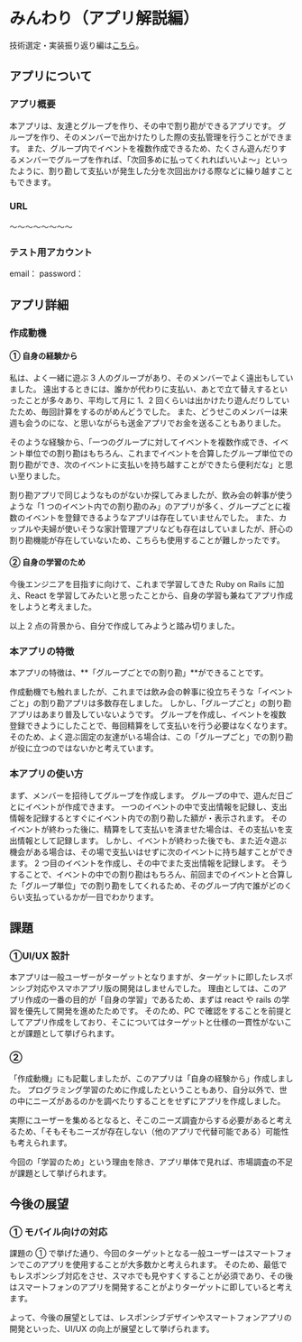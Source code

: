 # みんわり（アプリ解説編）

技術選定・実装振り返り編は[こちら](https://github.com/mizuki0201/minwari-backend)。

## アプリについて

### アプリ概要

本アプリは、友達とグループを作り、その中で割り勘ができるアプリです。
グループを作り、そのメンバーで出かけたりした際の支払管理を行うことができます。
また、グループ内でイベントを複数作成できるため、たくさん遊んだりするメンバーでグループを作れば、「次回多めに払ってくれればいいよ〜」といったように、割り勘して支払いが発生した分を次回出かける際などに繰り越すこともできます。

### URL

〜〜〜〜〜〜〜〜

### テスト用アカウント

email：
password：

## アプリ詳細

### 作成動機

#### ① 自身の経験から

私は、よく一緒に遊ぶ 3 人のグループがあり、そのメンバーでよく遠出もしていました。
遠出するときには、誰かが代わりに支払い、あとで立て替えするといったことが多々あり、平均して月に 1、2 回くらいは出かけたり遊んだりしていたため、毎回計算をするのがめんどうでした。
また、どうせこのメンバーは来週も会うのにな、と思いながらも送金アプリでお金を送ることもありました。

そのような経験から、「一つのグループに対してイベントを複数作成でき、イベント単位での割り勘はもちろん、これまでイベントを合算したグループ単位での割り勘ができ、次のイベントに支払いを持ち越すことができたら便利だな」と思い至りました。

割り勘アプリで同じようなものがないか探してみましたが、飲み会の幹事が使うような「1 つのイベント内での割り勘のみ」のアプリが多く、グループごとに複数のイベントを登録できるようなアプリは存在していませんでした。
また、カップルや夫婦が使いそうな家計管理アプリなども存在はしていましたが、肝心の割り勘機能が存在していないため、こちらも使用することが難しかったです。

#### ② 自身の学習のため

今後エンジニアを目指すに向けて、これまで学習してきた Ruby on Rails に加え、React を学習してみたいと思ったことから、自身の学習も兼ねてアプリ作成をしようと考えました。

以上 2 点の背景から、自分で作成してみようと踏み切りました。

### 本アプリの特徴

本アプリの特徴は、**「グループごとでの割り勘」**ができることです。

作成動機でも触れましたが、これまでは飲み会の幹事に役立ちそうな「イベントごと」の割り勘アプリは多数存在しました。
しかし、「グループごと」の割り勘アプリはあまり普及していないようです。
グループを作成し、イベントを複数登録できようにしたことで、毎回精算をして支払いを行う必要はなくなります。
そのため、よく遊ぶ固定の友達がいる場合は、この「グループごと」での割り勘が役に立つのではないかと考えています。

### 本アプリの使い方

まず、メンバーを招待してグループを作成します。
グループの中で、遊んだ日ごとにイベントが作成できます。
一つのイベントの中で支出情報を記録し、支出情報を記録するとすぐにイベント内での割り勘した額が・表示されます。
そのイベントが終わった後に、精算をして支払いを済ませた場合は、その支払いを支出情報として記録します。
しかし、イベントが終わった後でも、また近々遊ぶ機会がある場合は、その場で支払いはせずに次のイベントに持ち越すことができます。
2 つ目のイベントを作成し、その中でまた支出情報を記録します。
そうすることで、イベントの中での割り勘はもちろん、前回までのイベントと合算した「グループ単位」での割り勘をしてくれるため、そのグループ内で誰がどのくらい支払っているかが一目でわかります。

## 課題

### ①UI/UX 設計

本アプリは一般ユーザーがターゲットとなりますが、ターゲットに即したレスポンシブ対応やスマホアプリ版の開発はしませんでした。
理由としては、このアプリ作成の一番の目的が「自身の学習」であるため、まずは react や rails の学習を優先して開発を進めたためです。
そのため、PC で確認をすることを前提としてアプリ作成をしており、そこについてはターゲットと仕様の一貫性がないことが課題として挙げられます。

### ②

「作成動機」にも記載しましたが、このアプリは「自身の経験から」作成しました。
プログラミング学習のために作成したということもあり、自分以外で、世の中にニーズがあるのかを調べたりすることをせずにアプリを作成しました。

実際にユーザーを集めるとなると、そこのニーズ調査からする必要があると考えるため、「そもそもニーズが存在しない（他のアプリで代替可能である）可能性も考えられます。

今回の「学習のため」という理由を除き、アプリ単体で見れば、市場調査の不足が課題として挙げられます。

## 今後の展望

### ① モバイル向けの対応

課題の ① で挙げた通り、今回のターゲットとなる一般ユーザーはスマートフォンでこのアプリを使用することが大多数かと考えられます。
そのため、最低でもレスポンシブ対応をさせ、スマホでも見やすくすることが必須であり、その後はスマートフォンのアプリを開発することがよりターゲットに即していると考えます。

よって、今後の展望としては、レスポンシブデザインやスマートフォンアプリの開発といった、UI/UX の向上が展望として挙げられます。
